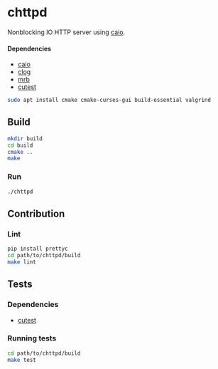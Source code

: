 # chttpd
Nonblocking IO HTTP server using [caio](https://github.com/pylover/caio).


#### Dependencies

- [caio](https://github.com/pylover/caio)
- [clog](https://github.com/pylover/clog)
- [mrb](https://github.com/pylover/mrb)
- [cutest](https://github.com/pylover/cutest)

```bash
sudo apt install cmake cmake-curses-gui build-essential valgrind
```


## Build
```bash
mkdir build
cd build
cmake ..
make
```


### Run
```bash
./chttpd
```


## Contribution

### Lint

```bash
pip install prettyc
cd path/to/chttpd/build
make lint
```


## Tests

### Dependencies
- [cutest](https://github.com/pylover/cutest)

### Running tests
```bash
cd path/to/chttpd/build
make test
```
